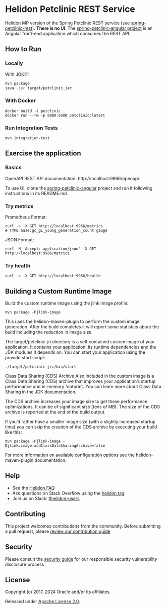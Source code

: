 # Helidon Petclinic REST Service

Helidon MP version of the Spring Petclinic REST service (see [spring-petclinic-rest](https://github.com/spring-petclinic/spring-petclinic-rest)). **There is no UI**.
The [spring-petclinic-angular project](https://github.com/spring-petclinic/spring-petclinic-angular) is an Angular front-end application which consumes the REST API.

## How to Run

### Locally

With JDK21

```bash
mvn package
java -jar target/petclinic.jar
```

### With Docker

```
docker build -t petclinic .
docker run --rm -p 8080:8080 petclinic:latest
```

### Run Integration Tests

```
mvn integration-test
```


## Exercise the application

### Basics

OpenAPI REST API documentation: http://localhost:9966/openapi

To use UI, clone the [spring-petclinic-angular](https://github.com/spring-petclinic/spring-petclinic-angular) project and run it following instructions in its README.md.

### Try metrics

Prometheus Format:

```
curl -s -X GET http://localhost:9966/metrics
# TYPE base:gc_g1_young_generation_count gauge
```

JSON Format:

```
curl -H 'Accept: application/json' -X GET http://localhost:9966/metrics
```

### Try health

```
curl -s -X GET http://localhost:9966/health
```

## Building a Custom Runtime Image

Build the custom runtime image using the jlink image profile:

```
mvn package -Pjlink-image
```

This uses the helidon-maven-plugin to perform the custom image generation.
After the build completes it will report some statistics about the build including the reduction in image size.

The target/petclinic-jri directory is a self contained custom image of your application. It contains your application,
its runtime dependencies and the JDK modules it depends on. You can start your application using the provide start script:

```
./target/petclinic-jri/bin/start
```

Class Data Sharing (CDS) Archive
Also included in the custom image is a Class Data Sharing (CDS) archive that improves your application’s startup
performance and in-memory footprint. You can learn more about Class Data Sharing in the JDK documentation.

The CDS archive increases your image size to get these performance optimizations. It can be of significant size (tens of MB).
The size of the CDS archive is reported at the end of the build output.

If you’d rather have a smaller image size (with a slightly increased startup time) you can skip the creation of the CDS
archive by executing your build like this:

```
mvn package -Pjlink-image -Djlink.image.addClassDataSharingArchive=false
```

For more information on available configuration options see the helidon-maven-plugin documentation.

## Help

* See the [Helidon FAQ](https://github.com/oracle/helidon/wiki/FAQ)
* Ask questions on Stack Overflow using the [helidon tag](https://stackoverflow.com/tags/helidon)
* Join us on Slack: [#helidon-users](http://slack.helidon.io)

## Contributing

This project welcomes contributions from the community. Before submitting a pull request, please [review our contribution guide](./CONTRIBUTING.md)

## Security

Please consult the [security guide](./SECURITY.md) for our responsible security vulnerability disclosure process

## License

Copyright (c) 2017, 2024 Oracle and/or its affiliates.

Released under [Apache License 2.0](./LICENSE.txt).

